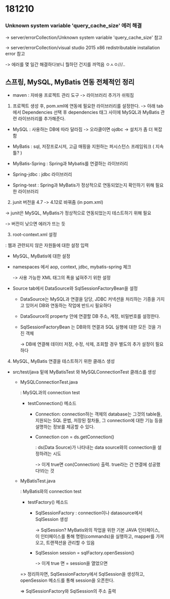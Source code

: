 ﻿# 181210

### Unknown system variable 'query_cache_size' 에러 해결 

-> server/errorCollection/Unknown system variable 'query_cache_size' 참고

->  server/errorCollection/visual studio 2015 x86 redistributable installation error 참고

-> 에러를 몇 일간 해결하다보니 뭘하던 건지를 까먹음 ㅇㅅㅇ///..

## 스프링, MySQL, MyBatis 연동 전체적인 정리

* maven : 자바용 프로젝트 관리 도구 -> 라이브러리 추가가 쉬워짐

1. 프로젝트 생성 후, pom.xml에 연동에 필요한 라이브러리를 설정한다.
  -> 아래 tab에서 Dependencies 선택 후 dependencies 태그 사이에 MySQL과 MyBatis 관련 라이브러리를 추가해준다.

  - MySQL : 사용하는 DB에 따라 달라짐 -> 오라클이면 ojdbc -> 설치가 좀 더 복잡함

  - MyBatis : sql, 저장프로시저, 고급 매핑을 지원하는 퍼시스턴스 프레임워크 ( 지속 틀? )

  - MyBatis-Spring : Spring과 Mybatis를 연결하는 라이브러리

  - Spring-jdbc : jdbc 라이브러리

  - Spring-test : Spring과 MyBatis가 정상적으로 연동되었는지 확인하기 위해 필요한 라이브러리

2. junit 버전을 4.7 -> 4.12로 바꿔줌 (in pom.xml)

  -> junit은 MySQL, MyBatis가 정상적으로 연동되었는지 테스트하기 위해 필요

  -> 버전이 낮으면 에러가 뜨는 듯

3. root-context.xml 설정

: 웹과 관련되지 않은 자원들에 대한 설정 입력

- MySQL, MyBatis에 대한 설정

- namespaces 에서 aop, context, jdbc, mybatis-spring 체크

  -> 사용 가능한 XML 태그의 폭을 넓혀주기 위한 설정

- Source tab에서 DataSource와 SqlSessionFactoryBean을 설정

  * DataSource는 MySQL과 연결을 담당, JDBC 커넥션을 처리하는 기증을 가지고 있어서 DB와 연동하는 작업에 반드시 필요하다

  * DataSource의 property 안에 연결할 DB 주소, 계정, 비밀번호를 설정한다.

  * SqlSessionFactoryBean
는 DB와의 연결과 SQL 실행에 대한 모든 것을 가진 객체

    -> DB에 연결해 데이터 저장, 수정, 삭제, 조회할 경우 별도의 추가 설정이 필요하다

4. MySQL, MyBatis 연결을 테스트하기 위한 클래스 생성

- src/test/java 밑에 MyBatisTest 와 MySQLConnectionTest 클래스를 생성

  * MySQLConnectionTest.java

    : MySQL과의 connection test

    - testConnection() 메소드

      - Connection: connection하는 객체의 database는 그것의 table들, 지원되는 SQL 문법, 저장된 절차들, 그 connection에 대한 기능 등을 설명하는 정보를 제공할 수 있다.

      - Connection con = ds.getConnection() 

        : ds(Data Source)가 나타내는 data source와의 connection을 설정하려는 시도

        -> 이게 true면 con(Connection) 출력. true라는 건 연결에 성공했다!라는 것

  * MyBatisTest.java

    : MyBatis와의 connection test

    - testFactory() 메소드

      - SqlSessionFactory : connection이나 datasource에서 SqlSession 생성

        -> SqlSession? MyBatis와의 작업을 위한 기본 JAVA 인터페이스, 이 인터페이스를 통해 명령(commands)을 실행하고, mapper를 가져오고, 트랜잭션을 관리할 수 있음

      - SqlSession session = sqlFactory.openSession()

        -> 이게 true 면 = session을 열었으면 

    => 정리하자면, SqlSessionFactory에서 SqlSession을 생성하고, openSession 메소드를 통해 session을 오픈한다.

    => SqlSessionFactory와 SqlSession의 주소 출력

